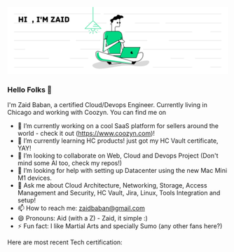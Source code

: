 [![Header](https://github.com/zbaban/zbaban/blob/main/header.png "Header")](https://www.linkedin.com/in/zaid-baban-2935a519/)

### Hello Folks 👋

I'm Zaid Baban, a certified Cloud/Devops Engineer. Currently living in Chicago and working with Coozyn. You can find me on 

- 🔭 I’m currently working on a cool SaaS platform for sellers around the world - check it out (https://www.coozyn.com)!
- 🌱 I’m currently learning HC products! just got my HC Vault certificate, YAY!
- 👯 I’m looking to collaborate on Web, Cloud and Devops Project (Don't mind some AI too, check my repos!)
- 🤔 I’m looking for help with setting up Datacenter using the new Mac Mini M1 devices.
- 💬 Ask me about Cloud Architecture, Networking, Storage, Access Management and Security,  HC Vault, Jira, Linux, Tools Integration and setup!
- 📫 How to reach me: zaidbaban@gmail.com
- 😄 Pronouns: Aid (with a Z) - Zaid, it simple :)
- ⚡ Fun fact: I like Martial Arts and specially Sumo (any other fans here?)

Here are most recent Tech certification:


